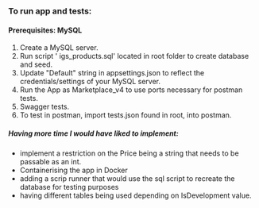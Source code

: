 ﻿### To run app and tests: 

#### Prerequisites: MySQL
1. Create a MySQL server.
2. Run script ' igs_products.sql' located in root folder to create database and seed.
3. Update "Default" string in appsettings.json to reflect the credentials/settings of your MySQL server. 
4. Run the App as Marketplace_v4 to use ports necessary for postman tests.
6. Swagger tests. 
5. To test in postman, import tests.json found in root, into postman. 

##### Having more time I would have liked to implement:
 - implement a restriction on the Price being a string that needs to be passable as an int.
 - Containerising the app in Docker
 - adding a scrip runner that would use the sql script to recreate the database for testing purposes
 - having different tables being used depending on IsDevelopment value. 